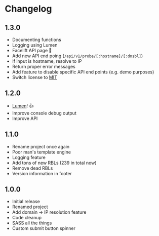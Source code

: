 # Changelog

## 1.3.0

* Documenting functions
* Logging using Lumen
* Facelift API page :nail_care:
* Add new API end poing (`/api/v1/probe/[:hostname]/[:dnsbl]`)
* If input is hostname, resolve to IP
* Return proper error messages
* Add feature to disable specific API end points (e.g. demo purposes)
* Switch license to [MIT](LICENSE)

## 1.2.0

* [Lumen](http://lumen.laravel.com)! :+1:
* Improve console debug output
* Improve API

## 1.1.0
* Rename project once again
* Poor man's template engine
* Logging feature
* Add tons of new RBLs (239 in total now)
* Remove dead RBLs
* Version information in footer 

## 1.0.0
* Initial release
* Renamed project
* Add domain -> IP resolution feature
* Code cleanup
* SASS all the things
* Custom submit button spinner
